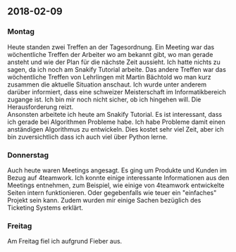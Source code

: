 ## 2018-02-09

### Montag
Heute standen zwei Treffen an der Tagesordnung. Ein Meeting war das wöchentliche Treffen der Arbeiter wo am bekannt gibt, wo man gerade ansteht und wie der Plan für die nächste Zeit aussieht. Ich hatte nichts zu sagen, da ich noch am Snakify Tutorial arbeite. Das andere Treffen war das wöchentliche Treffen von Lehrlingen mit Martin Bächtold wo man kurz zusammen die aktuelle Situation anschaut. Ich wurde unter anderem darüber informiert, dass eine schweizer Meisterschaft im Informatikbereich zugange ist. Ich bin mir noch nicht sicher, ob ich hingehen will. Die Herausforderung reizt.  
Ansonsten arbeitete ich heute am Snakify Tutorial. Es ist interessant, dass ich gerade bei Algorithmen Probleme habe. Ich habe Probleme damit einen anständigen Algorithmus zu entwickeln. Dies kostet sehr viel Zeit, aber ich bin zuversichtlich dass ich auch viel über Python lerne.

### Donnerstag
Auch heute waren Meetings angesagt. Es ging um Produkte und Kunden im Bezug auf 4teamwork. Ich konnte einige interessante Informationen aus den Meetings entnehmen, zum Beispiel, wie einige von 4teamwork entwickelte Seiten intern funktionieren. Oder gegebenfalls wie teuer ein "einfaches" Projekt sein kann. Zudem wurden mir einige Sachen bezüglich des Ticketing Systems erklärt.

### Freitag
Am Freitag fiel ich aufgrund Fieber aus.
